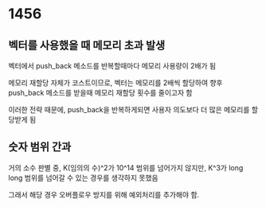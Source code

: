 # 1456
## 벡터를 사용했을 때 메모리 초과 발생
벡터에서 push_back 메소드를 반복할때마다 메모리 사용량이 2배가 됨

메모리 재할당 자체가 코스트이므로, 벡터는 메모리를 2배씩 할당하여 향후 push_back 메소드를
받을때 메모리 재할당 횟수를 줄이고자 함

이러한 전략 때문에, push_back을 반복하게되면 사용자 의도보다 더 많은 메모리를 할당받게 됨


## 숫자 범위 간과
거의 소수 판별 중, K(임의의 수)^2가 10^14 범위를 넘어가지 않지만, 
K^3가 long long 범위를 넘어갈 수 있는 경우를 생각하지 못했음

그래서 해당 경우 오버플로우 방지를 위해 예외처리를 추가해야 함.